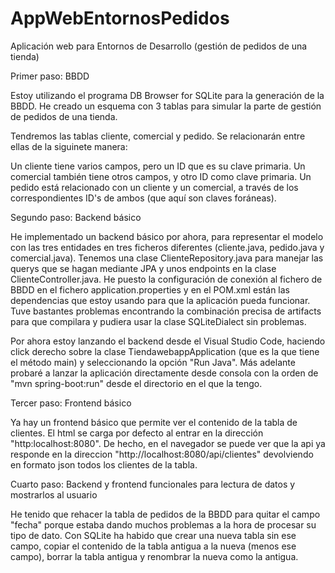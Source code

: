# AppWebEntornosPedidos
Aplicación web para Entornos de Desarrollo (gestión de pedidos de una tienda)

Primer paso: BBDD

Estoy utilizando el programa DB Browser for SQLite para la generación de la BBDD. He creado un esquema con 3 tablas para simular la parte de gestión de pedidos de una tienda.

Tendremos las tablas cliente, comercial y pedido. Se relacionarán entre ellas de la siguinete manera:

Un cliente tiene varios campos, pero un ID que es su clave primaria. Un comercial también tiene otros campos, y otro ID como clave primaria. 
Un pedido está relacionado con un cliente y un comercial, a través de los correspondientes ID's de ambos (que aquí son claves foráneas).

Segundo paso: Backend básico

He implementado un backend básico por ahora, para representar el modelo con las tres entidades en tres ficheros diferentes (cliente.java, 
pedido.java y comercial.java). Tenemos una clase ClienteRepository.java para manejar las querys que se hagan mediante JPA y unos endpoints en 
la clase ClienteController.java. He puesto la configuración de conexión al fichero de BBDD en el fichero application.properties y en el POM.xml 
están las dependencias que estoy usando para que la aplicación pueda funcionar. Tuve bastantes problemas encontrando la combinación precisa de artifacts para que compilara y pudiera usar la clase SQLiteDialect sin problemas.

Por ahora estoy lanzando el backend desde el Visual Studio Code, haciendo click derecho sobre la clase TiendawebappApplication (que es la que tiene el método main) y seleccionando la opción "Run Java". Más adelante probaré a lanzar la aplicación directamente desde consola con la orden de "mvn spring-boot:run" desde el directorio en el que la tengo.

Tercer paso: Frontend básico

Ya hay un frontend básico que permite ver el contenido de la tabla de clientes. El html se carga por defecto al entrar en la dirección "http:localhost:8080". De hecho, en el navegador se puede ver que la api ya responde en la direccion "http://localhost:8080/api/clientes" devolviendo en formato json todos los clientes de la tabla.

Cuarto paso: Backend y frontend funcionales para lectura de datos y mostrarlos al usuario

He tenido que rehacer la tabla de pedidos de la BBDD para quitar el campo "fecha" porque estaba dando muchos problemas a la hora de procesar su tipo de dato. Con SQLite ha habido que crear una nueva tabla sin ese campo, copiar el contenido de la tabla antigua a la nueva (menos ese campo), borrar la tabla antigua y renombrar la nueva como la antigua.  
